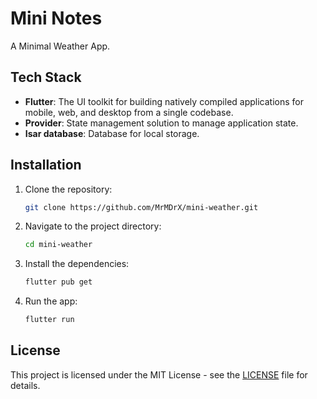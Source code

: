 # Mini Notes

A Minimal Weather App.

## Tech Stack

- **Flutter**: The UI toolkit for building natively compiled applications for mobile, web, and desktop from a single codebase.
- **Provider**: State management solution to manage application state.
- **Isar database**: Database for local storage.

## Installation

1. Clone the repository:

   ```bash
   git clone https://github.com/MrMDrX/mini-weather.git
   ```

2. Navigate to the project directory:

   ```bash
   cd mini-weather
   ```

3. Install the dependencies:

   ```bash
   flutter pub get
   ```

4. Run the app:

   ```bash
   flutter run
   ```

## License

This project is licensed under the MIT License - see the [LICENSE](LICENSE.md) file for details.